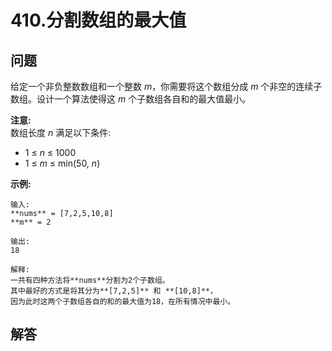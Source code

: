 # 410.分割数组的最大值

## 问题

给定一个非负整数数组和一个整数 *m*，你需要将这个数组分成 *m* 个非空的连续子数组。设计一个算法使得这 *m* 个子数组各自和的最大值最小。

**注意:**  
数组长度 *n* 满足以下条件:

* 1 ≤ *n* ≤ 1000
* 1 ≤ *m* ≤ min(50, *n*)

**示例:**

```
输入:
**nums** = [7,2,5,10,8]
**m** = 2

输出:
18

解释:
一共有四种方法将**nums**分割为2个子数组。
其中最好的方式是将其分为**[7,2,5]** 和 **[10,8]**，
因为此时这两个子数组各自的和的最大值为18，在所有情况中最小。

```



## 解答

